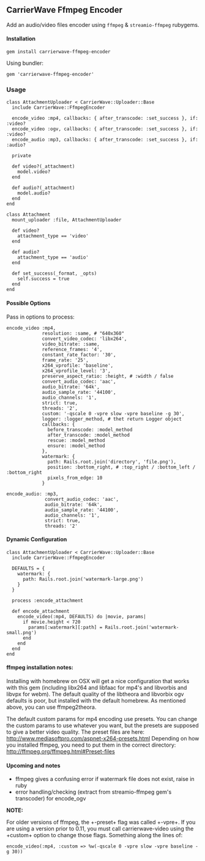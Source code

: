 ## CarrierWave Ffmpeg Encoder

Add an audio/video files encoder using `ffmpeg` & `streamio-ffmpeg` rubygems.

#### Installation

    gem install carrierwave-ffmpeg-encoder

  Using bundler:

    gem 'carrierwave-ffmpeg-encoder'

###  Usage

    class AttachmentUploader < CarrierWave::Uploader::Base
      include CarrierWave::FfmpegEncoder

      encode_video :mp4, callbacks: { after_transcode: :set_success }, if: :video?
      encode_video :ogv, callbacks: { after_transcode: :set_success }, if: :video?
      encode_audio :mp3, callbacks: { after_transcode: :set_success }, if: :audio?

      private

      def video?(_attachment)
        model.video?
      end

      def audio?(_attachment)
        model.audio?
      end
    end

    class Attachment
      mount_uploader :file, AttachmentUploader

      def video?
        attachment_type == 'video'
      end

      def audio?
        attachment_type == 'audio'
      end

      def set_success(_format, _opts)
        self.success = true
      end
    end

#### Possible Options

Pass in options to process:

    encode_video :mp4,
                 resolution: :same, # "640x360"
                 convert_video_codec: 'libx264',
                 video_bitrate: :same,
                 reference_frames: '4',
                 constant_rate_factor: '30',
                 frame_rate: '25',
                 x264_vprofile: 'baseline',
                 x264_vprofile_level: '3',
                 preserve_aspect_ratio: :height, # :width / false
                 convert_audio_codec: 'aac',
                 audio_bitrate: '64k',
                 audio_sample_rate: '44100',
                 audio_channels: '1',
                 strict: true,
                 threads: '2',
                 custom: '-qscale 0 -vpre slow -vpre baseline -g 30',
                 logger: :logger_method, # thet return Logger object
                 callbacks: {
                   before_transcode: :model_method
                   after_transcode: :model_method
                   rescue: :model_method
                   ensure: :model_method
                 },
                 watermark: {
                   path: Rails.root.join('directory', 'file.png'),
                   position: :bottom_right, # :top_right / :bottom_left / :bottom_right
                   pixels_from_edge: 10
                 }

    encode_audio: :mp3,
                  convert_audio_codec: 'aac',
                  audio_bitrate: '64k',
                  audio_sample_rate: '44100',
                  audio_channels: '1',
                  strict: true,
                  threads: '2'

####  Dynamic Configuration

    class AttachmentUploader < CarrierWave::Uploader::Base
      include CarrierWave::FfmpegEncoder

      DEFAULTS = {
        watermark: {
          path: Rails.root.join('watermark-large.png')
        }
      }

      process :encode_attachment

      def encode_attachment
        encode_video(:mp4, DEFAULTS) do |movie, params|
          if movie.height < 720
            params[:watermark][:path] = Rails.root.join('watermark-small.png')
          end
        end
      end
    end

#### ffmpeg installation notes:

Installing with homebrew on OSX will get a nice configuration that works with this gem (including libx264 and libfaac for mp4's and libvorbis and libvpx for webm).
The default quality of the libtheora and libvorbix ogv defaults is poor, but installed with the default homebrew. As mentioned above, you can use ffmpeg2theora.

The default custom params for mp4 encoding use presets.
You can change the custom params to use whatever you want, but the presets are supposed to give a better video quality.
The preset files are here: http://www.mediasoftpro.com/aspnet-x264-presets.html
Depending on how you installed ffmpeg, you need to put them in the correct directory: http://ffmpeg.org/ffmpeg.html#Preset-files

####  Upcoming and notes

* ffmpeg gives a confusing error if watermark file does not exist, raise in ruby
* error handling/checking (extract from streamio-ffmpeg gem's transcoder) for encode_ogv

**NOTE:**

For older versions of ffmpeg, the +-preset+ flag was called +-vpre+.  If you are using a version prior to 0.11, you must call carrierwave-video using the +custom+ option to change those flags.  Something along the lines of:

    encode_video(:mp4, :custom => %w(-qscale 0 -vpre slow -vpre baseline -g 30))

